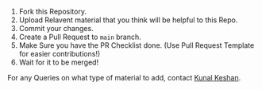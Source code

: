 1. Fork this Repository.
2. Upload Relavent material that you think will be helpful to this Repo. 
3. Commit your changes.
4. Create a Pull Request to `main` branch.
5. Make Sure you have the PR Checklist done. (Use Pull Request Template for easier contributions!) 
6. Wait for it to be merged!

For any Queries on what type of material to add, contact [Kunal Keshan](mailto:kunalkeshan12@gmail.com).
